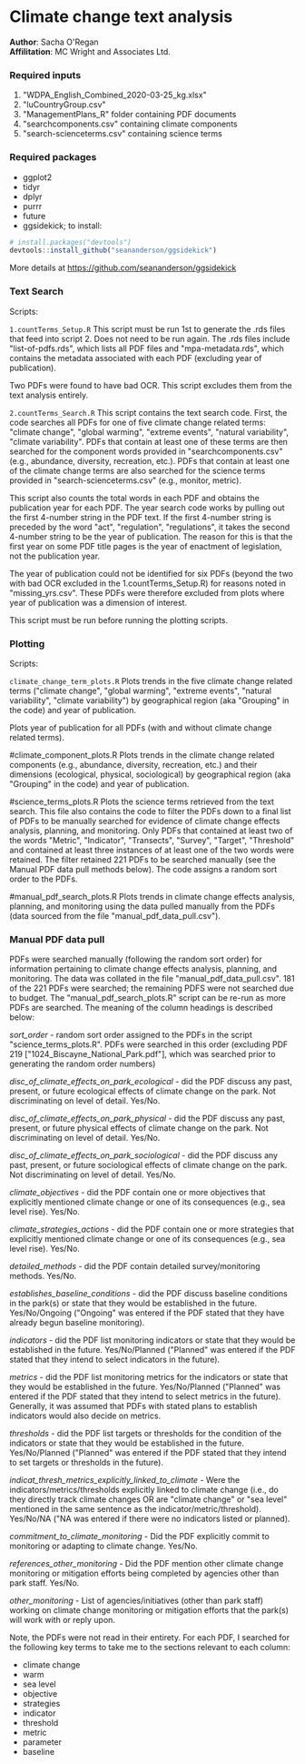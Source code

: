 # Climate change text analysis

**Author**: Sacha O'Regan\
**Affilitation**: MC Wright and Associates Ltd.

### Required inputs
1) "WDPA_English_Combined_2020-03-25_kg.xlsx"
2) "luCountryGroup.csv"
3) "ManagementPlans_R" folder containing PDF documents
4) "searchcomponents.csv" containing climate components
5) "search-scienceterms.csv" containing science terms

### Required packages

* ggplot2
* tidyr
* dplyr
* purrr
* future
* ggsidekick; to install:

```r
# install.packages("devtools")
devtools::install_github("seananderson/ggsidekick")
```

More details at https://github.com/seananderson/ggsidekick

### Text Search 
Scripts:

`1.countTerms_Setup.R`
This script must be run 1st to generate the .rds files that feed into script 2. Does not need to be run again. The .rds files include "list-of-pdfs.rds", which lists all PDF files and "mpa-metadata.rds", which contains the metadata associated with each PDF (excluding year of publication).  

Two PDFs were found to have bad OCR. This script excludes them from the text analysis entirely.

`2.countTerms_Search.R`
This script contains the text search code. First, the code searches all PDFs for one of five climate change related terms: "climate change", "global warming", "extreme events", "natural variability", "climate variability". PDFs that contain at least one of these terms are then searched for the component words provided in "searchcomponents.csv" (e.g., abundance, diversity, recreation, etc.). PDFs that contain at least one of the climate change terms are also searched for the science terms provided in "search-scienceterms.csv" (e.g., monitor, metric). 

This script also counts the total words in each PDF and obtains the publication year for each PDF. The year search code works by pulling out the first 4-number string in the PDF text. If the first 4-number string is preceded by the word "act", "regulation", "regulations", it takes the second 4-number string to be the year of publication. The reason for this is that the first year on some PDF title pages is the year of enactment of legislation, not the publication year. 

The year of publication could not be identified for six PDFs (beyond the two with bad OCR excluded in the 1.countTerms_Setup.R) for reasons noted in "missing_yrs.csv". These PDFs were therefore excluded from plots where year of publication was a dimension of interest. 

This script must be run before running the plotting scripts.

### Plotting
Scripts:

`climate_change_term_plots.R`
Plots trends in the five climate change related terms ("climate change", "global warming", "extreme events", "natural variability", "climate variability") by geographical region (aka "Grouping" in the code) and year of publication.

Plots year of publication for all PDFs (with and without climate change related terms).

#climate_component_plots.R
Plots trends in the climate change related components (e.g., abundance, diversity, recreation, etc.) and their dimensions (ecological, physical, sociological) by geographical region (aka "Grouping" in the code) and year of publication.

#science_terms_plots.R
Plots the science terms retrieved from the text search. This file also contains the code to filter the PDFs down to a final list of PDFs to be manually searched for evidence of climate change effects analysis, planning, and monitoring. Only PDFs that contained at least two of the words "Metric", "Indicator", "Transects", "Survey", "Target", "Threshold" and contained at least three instances of at least one of the two words were retained. The filter retained 221 PDFs to be searched manually (see the Manual PDF data pull methods below). The code assigns a random sort order to the PDFs.

#manual_pdf_search_plots.R
Plots trends in climate change effects analysis, planning, and monitoring using the data pulled manually from the PDFs (data sourced from the file "manual_pdf_data_pull.csv"). 

### Manual PDF data pull
PDFs were searched manually (following the random sort order) for information pertaining to climate change effects analysis, planning, and monitoring. The data was collated in the file "manual_pdf_data_pull.csv". 181 of the 221 PDFs were searched; the remaining PDFS were not searched due to budget. The "manual_pdf_search_plots.R" script can be re-run as more PDFs are searched. The meaning of the column headings is described below:

*sort_order* - random sort order assigned to the PDFs in the script "science_terms_plots.R". PDFs were searched in this order (excluding PDF 219 ["1024_Biscayne_National_Park.pdf"], which was searched prior to generating the random order numbers)

*disc_of_climate_effects_on_park_ecological* - did the PDF discuss any past, present, or future ecological effects of climate change on the park. Not discriminating on level of detail. Yes/No.

*disc_of_climate_effects_on_park_physical* -  did the PDF discuss any past, present, or future physical effects of climate change on the park. Not discriminating on level of detail. Yes/No.

*disc_of_climate_effects_on_park_sociological*	-  did the PDF discuss any past, present, or future sociological effects of climate change on the park. Not discriminating on level of detail. Yes/No.

*climate_objectives*	- did the PDF contain one or more objectives that explicitly mentioned climate change or one of its consequences (e.g., sea level rise). Yes/No.

*climate_strategies_actions*	- did the PDF contain one or more strategies that explicitly mentioned climate change or one of its consequences (e.g., sea level rise). Yes/No.

*detailed_methods*	- did the PDF contain detailed survey/monitoring methods. Yes/No.

*establishes_baseline_conditions*	- did the PDF discuss baseline conditions in the park(s) or state that they would be established in the future. Yes/No/Ongoing ("Ongoing" was entered if the PDF stated that they have already begun baseline monitoring).

*indicators*	- did the PDF list monitoring indicators or state that they would be established in the future. Yes/No/Planned ("Planned" was entered if the PDF stated that they intend to select indicators in the future).

*metrics*	- did the PDF list monitoring metrics for the indicators or state that they would be established in the future. Yes/No/Planned ("Planned" was entered if the PDF stated that they intend to select metrics in the future). Generally, it was assumed that PDFs with stated plans to establish indicators would also decide on metrics. 

*thresholds*	- did the PDF list targets or thresholds for the condition of the indicators or state that they would be established in the future. Yes/No/Planned ("Planned" was entered if the PDF stated that they intend to set targets or thresholds in the future).

*indicat_thresh_metrics_explicitly_linked_to_climate*	- Were the indicators/metrics/thresholds explicitly linked to climate change (i.e., do they directly track climate changes OR are "climate change" or "sea level" mentioned in the same sentence as the indicator/metric/threshold). Yes/No/NA ("NA was entered if there were no indicators listed or planned).

*commitment_to_climate_monitoring* - Did the PDF explicitly commit to monitoring or adapting to climate change. Yes/No.

*references_other_monitoring*	- Did the PDF mention other climate change monitoring or mitigation efforts being completed by agencies other than park staff. Yes/No.

*other_monitoring* - List of agencies/initiatives (other than park staff) working on climate change monitoring or mitigation efforts that the park(s) will work with or reply upon.

Note, the PDFs were not read in their entirety. For each PDF, I searched for the following key terms to take me to the sections relevant to each column: 

* climate change
* warm
* sea level
* objective
* strategies
* indicator
* threshold
* metric
* parameter
* baseline        
